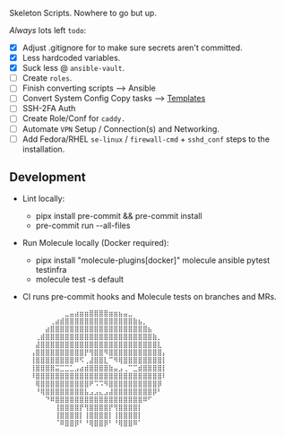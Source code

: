 Skeleton Scripts. Nowhere to go but up.

_Always_ lots left `todo`:

-   [x] Adjust .gitignore for to make sure secrets aren't committed.
-   [x] Less hardcoded variables.
-   [x] Suck less @ `ansible-vault`.
-   [ ] Create `roles`.
-   [ ] Finish converting scripts --> Ansible
-   [ ] Convert System Config Copy tasks --> [Templates](https://docs.ansible.com/ansible/latest/collections/ansible/builtin/template_module.html)
-   [ ] SSH-2FA Auth
-   [ ] Create Role/Conf for `caddy.`
-   [ ] Automate `VPN` Setup / Connection(s) and Networking.
-   [ ] Add Fedora/RHEL `se-linux` / `firewall-cmd` + `sshd_conf` steps to the installation.

## Development

- Lint locally:
  - pipx install pre-commit && pre-commit install
  - pre-commit run --all-files

- Run Molecule locally (Docker required):
  - pipx install "molecule-plugins[docker]" molecule ansible pytest testinfra
  - molecule test -s default

- CI runs pre-commit hooks and Molecule tests on branches and MRs.

```
    ⠀⠀⠀⠀⠀⠀⠀⠀⣀⣤⣴⣶⣶⣿⣿⣿⣿⣶⣶⣦⣤⣀⠀⠀⠀⠀⠀⠀⠀⠀
    ⠀⠀⠀⠀⠀⢀⣴⣾⣿⣿⣿⣿⣿⣿⣿⣿⣿⣿⣿⣿⣿⣿⣷⣦⡀⠀⠀⠀⠀⠀
    ⠀⠀⠀⠀⣴⣿⣿⣿⣿⣿⣿⣿⣿⣿⣿⣿⣿⣿⣿⣿⣿⣿⣿⣿⣿⣦⠀⠀⠀⠀
    ⠀⠀⢀⣾⣿⣿⣿⣿⣿⣿⣿⣿⣿⣿⣿⣿⣿⣿⣿⣿⣿⣿⣿⣿⣿⣿⣷⡀⠀⠀
    ⠀⠀⣼⣿⣿⣿⣿⣿⣿⣿⣿⣿⣿⣿⣿⣿⣿⣿⣿⣿⣿⣿⣿⣿⣿⣿⣿⣇⠀⠀
    ⠀⢠⣿⣿⣿⣿⣿⣿⣿⣿⣿⣿⡟⢻⣿⣿⠻⣿⣿⣿⣿⣿⣿⣿⣿⣿⣿⣿⡄⠀
    ⠀⢸⣿⣿⣿⣿⣿⣿⣿⣿⠿⠫⢀⣼⣿⣿⣇⠉⠻⢿⣿⣿⣿⣿⣿⣿⣿⣿⡇⠀
    ⠀⢸⣿⣿⣿⣿⣭⣉⣉⣁⣠⣴⣾⣿⣿⣿⣿⣷⣤⣠⢀⠉⣉⣾⣿⣿⣿⣿⡇⠀
    ⠀⠸⣿⣿⣿⣿⣿⣿⣿⣿⣿⣿⣿⣿⣿⣿⣿⣿⣿⣿⣿⣿⣿⣿⣿⣿⣿⣿⠇⠀
    ⠀⠀⢿⣿⣿⣿⣿⣿⣿⣿⣿⣿⣿⠟⠩⠩⠻⣿⣿⣿⣿⣿⣿⣿⣿⣿⣿⡿⠀⠀
    ⠀⠀⠘⢿⣿⣿⣿⣿⣿⣿⣿⣿⣧⣠⣠⣄⣠⣼⣿⣿⣿⣿⣿⣿⣿⣿⡿⠃⠀⠀
    ⠀⠀⠀⠀⠙⠿⣿⣿⣿⣿⣿⣿⣿⣿⣿⣿⣿⣿⣿⣿⣿⣿⣿⣿⠿⠋⠀⠀⠀⠀
    ⠀⠀⠀⠀⠀⠀⢸⣿⣿⣿⣿⡟⢻⣿⣿⣿⣿⡟⢻⣿⣿⣿⣿⡇⠀⠀⠀⠀⠀⠀
    ⠀⠀⠀⠀⠀⠀⢸⣿⣿⣿⣿⡇⢸⣿⣿⣿⣿⡇⢸⣿⣿⣿⣿⡇⠀⠀⠀⠀⠀⠀
    ⠀⠀⠀⠀⠀⠀⠈⠿⣿⣿⡿⠃⠘⢿⣿⣿⡿⠃⠘⢿⣿⣿⠿⠁
```

